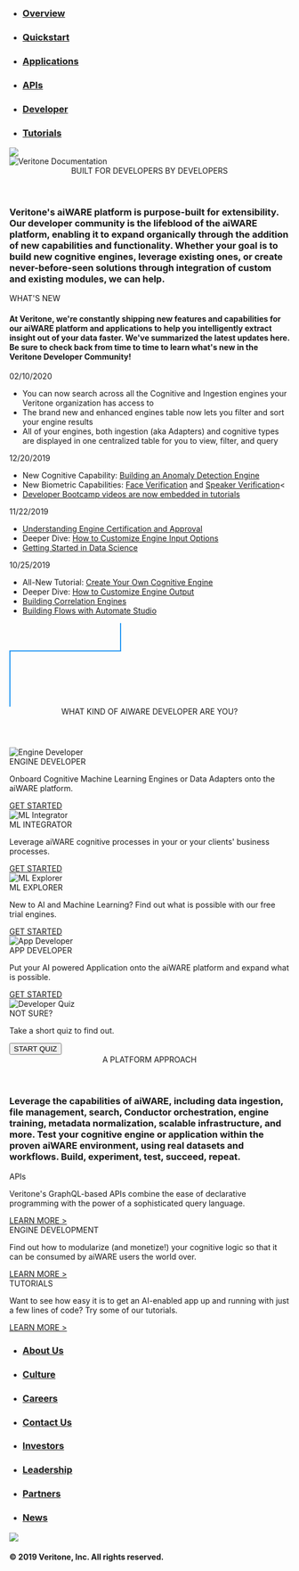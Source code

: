 <!-- markdownlint-disable no-inline-html -->

<div class="overview">
  <div class="action-bar">
    <div class="wrapper">
      <nav>
        <ul>
          <li><a href="/#/overview/"><h3>Overview</h3></a></li>
          <li><a href="/#/quickstart/"><h3>Quickstart</h3></a></li>
          <li><a href="/#/apps/"><h3>Applications</h3></a></li>
          <li><a href="/#/apis/"><h3>APIs</h3></a></li>
          <li><a href="/#/developer/"><h3>Developer</h3></a></li>
          <li><a href="/#/apis/tutorials/"><h3>Tutorials</h3></a></li>
        </ul>
      </nav>
    </div>
  </div>
  <div class="background">
    <img class="background-image" src="docs/_media/header.svg" />
  </div>
  <div class="wrapper">
    <img class="title-image" alt="Veritone Documentation" src="docs/_media/title.svg" />
    <section class="intro">
      <header class="header">BUILT FOR DEVELOPERS BY DEVELOPERS</header>
      <h3>Veritone's aiWARE platform is purpose-built for extensibility. Our developer community is the lifeblood of the aiWARE platform, enabling it to expand organically through the addition of new capabilities and functionality. Whether your goal is to build new cognitive engines, leverage existing ones, or create never-before-seen solutions through integration of custom and existing modules, we can help.</h3>
    </section>
    <div class="news-box">
      <div class="news-header">WHAT'S NEW</div>
      <div class="divider"></div>
      <h4 class="news-description">At Veritone, we're constantly shipping new features and capabilities for our aiWARE platform and applications to help you intelligently extract insight out of your data faster. We've summarized the latest updates here. Be sure to check back from time to time to learn what's new in the Veritone Developer Community!</h4>
      <div class="divider"></div>
      <div class="news-content">
        <div class="news-item">
                    <div class="news-item-header">02/10/2020</div>
            <ul>
              <li>You can now search across all the Cognitive and Ingestion engines your Veritone organization has access to</li>
              <li>The brand new and enhanced engines table now lets you filter and sort your engine results</li>
              <li>All of your engines, both ingestion (aka Adapters) and cognitive types are displayed in one centralized table for you to view, filter, and query
              </li>
            </ul>
          </div>
          <div class="news-item-header">12/20/2019</div>
          <ul>
            <li>New Cognitive Capability: <a href="https://docs.veritone.com/#/developer/engines/cognitive/text/anomaly-detection/">Building an Anomaly Detection Engine</a></li>
            <li>New Biometric Capabilities: <a href="https://docs.veritone.com/#/developer/engines/cognitive/biometrics/face-verification/">Face Verification</a> and <a href="https://docs.veritone.com/#/developer/engines/cognitive/biometrics/speaker-verification/">Speaker Verification</a><</li>
            <li><a href="https://docs.veritone.com/#/developer/engines/tutorial/customizing-engine-output">Developer Bootcamp videos are now embedded in tutorials</a></li>
          </ul>
          <div class="news-item-header">11/22/2019</div>
          <ul>
            <li><a href="https://docs.veritone.com/#/developer/engines/approval/">Understanding Engine Certification and Approval</a></li>
            <li>Deeper Dive: <a href="https://docs.veritone.com/#/developer/engines/tutorial/engine-custom-fields">How to Customize Engine Input Options</a></li>
            <li><a href="https://docs.veritone.com/#/developer/resources/">Getting Started in Data Science</a></li>
          </ul>
          <div class="news-item-header">10/25/2019</div>
          <ul>
            <li>All-New Tutorial: <a href="https://docs.veritone.com/#/developer/engines/tutorial/">Create Your Own Cognitive Engine</a></li>
            <li>Deeper Dive: <a href="https://docs.veritone.com/#/developer/engines/tutorial/customizing-engine-output">How to Customize Engine Output</a></li>
            <li><a href="https://docs.veritone.com/#/developer/engines/correlation/">Building Correlation Engines</a></li>
            <li><a href="https://docs.veritone.com/#/developer/flow/">Building Flows with Automate Studio</a></li>
          </ul>
        </div>
      </div>
    </div>
    <div class="divider-line">
      <svg><line x1="200" y1="0" x2="200" y2="50" style="stroke:#2196f3;stroke-width:2"/><line x1="0" y1="50" x2="201" y2="50" style="stroke:#2196f3;stroke-width:2"/><line x1="1" y1="50" x2="1" y2="250" style="stroke:#2196f3;stroke-width:2"/></svg>
    </div>
    <section>
      <header id="personas" class="header blue">WHAT KIND OF AIWARE DEVELOPER ARE YOU?</header>
      <div class="dev-box-container">
        <div>
          <div class="dev-box">
            <img class="dev-image" alt="Engine Developer" src="docs/_media/personas/engine-developer.svg" />
            <div class="dev-box-title blue">ENGINE DEVELOPER</div>
            <p>Onboard Cognitive Machine Learning Engines or Data Adapters onto the aiWARE platform.</p>
            <a href="/#/quickstart/engine-developer/" class="button">GET STARTED</a>
          </div>
          <div class="dev-box">
            <img class="dev-image" alt="ML Integrator" src="docs/_media/personas/ml-integrator.svg" />
            <div class="dev-box-title purple">ML INTEGRATOR</div>
              <p>Leverage aiWARE cognitive processes in your or your clients' business processes.</p>
              <a href="/#/quickstart/ml-integrator/" class="button">GET STARTED</a>
          </div>
        </div>
        <div>
          <div class="dev-box">
            <img class="dev-image" alt="ML Explorer" src="docs/_media/personas/ml-explorer.svg" />
            <div class="dev-box-title teal">ML EXPLORER</div>
            <p>New to AI and Machine Learning? Find out what is possible with our free trial engines.</p>
            <a href="/#/quickstart/ml-explorer/" class="button">GET STARTED</a>
          </div>
          <div class="dev-box">
            <img class="dev-image" alt="App Developer" src="docs/_media/personas/app-developer.svg" />
            <div class="dev-box-title magenta">APP DEVELOPER</div>
              <p>Put your AI powered Application onto the aiWARE platform and expand what is possible.</p>
              <a href="/#/quickstart/app-developer/" class="button">GET STARTED</a>
          </div>
        </div>
        <div class="quiz-box">
          <img class="dev-image" alt="Developer Quiz" src="docs/_media/personas/quiz.svg" />
          <div class="quiz-text">
            <div class="quiz-title">NOT SURE?</div>
            <p>Take a short quiz to find out.</p>
          </div>
          <button class="button start-quiz" class="button">START QUIZ</button>
        </div>
        <div class="quiz main" style="display: none;">
          <h2 class="quiz-question question-1">Are you interested in <span class="grey">Veritone's machine learning technology</span> or <span class="grey">selling your own</span>?</h2>
          <h2 class="quiz-question question-2">Would you like to <span class="grey">build something new</span> or <span class="grey">integrate your existing systems</span> with our technology?</h2>
          <h2 class="quiz-question question-3">Where would you like to deploy your solution? On <span class="grey">your infrastructure</span> or <span class="grey">Veritone's</span>?</h2>
          <div class="choice-container">
            <button class="button quiz-choice choice-1a">VERITONE TECH</button>
            <button class="button quiz-choice choice-1b">SELL MINE</button>
            <button class="button quiz-choice choice-2a">BUILD</button>
            <button class="button quiz-choice choice-2b">INTEGRATE</button>
            <button class="button quiz-choice choice-3a">MINE</button>
            <button class="button quiz-choice choice-3b">VERITONE'S</button>
          <div>
        </div>
        <div class="result" style="display:none;">
          <div class="result-content">
            <h2 class="result-persona">You're an <span class="persona-text"></span>!</h2>
            <img class="persona-image" alt="Persona Image" />
            <h3>
              Redirecting to the <span class="persona-text"></span> Quickstart <div class="loader"></div>
            </h3>
            <p class="redirect-text"><a class="quickstart-link">Click here</a> to be redirected immediately</p>
            <button class="button retake-quiz">RETAKE QUIZ</button>
          </div>
        </div>
      </div>
    </section>
  </div>
  <section class="platform">
    <div class="wrapper">
      <header class="header">A PLATFORM APPROACH</header>
      <h3>Leverage the capabilities of aiWARE, including data ingestion, file management, search, Conductor orchestration, engine training, metadata normalization, scalable infrastructure, and more. Test your cognitive engine or application within the proven aiWARE environment, using real datasets and workflows. Build, experiment, test, succeed, repeat.</h3>
      <div class="platform-container">
        <div class="platform-box">
          <div class="platform-box-title">APIs</div>
          <p>Veritone's GraphQL-based APIs combine the ease of declarative programming with the power of a sophisticated query language.</p>
          <a href="/#/apis/" class="button-text">LEARN MORE ></a>
        </div>
        <div class="platform-box">
          <div class="platform-box-title">ENGINE DEVELOPMENT</div>
          <p>Find out how to modularize (and monetize!) your cognitive logic so that it can be consumed by aiWARE users the world over.</p>
          <a href="/#/developer/engines/" class="button-text">LEARN MORE ></a>
        </div>
        <div class="platform-box">
          <div class="platform-box-title">TUTORIALS</div>
          <p>Want to see how easy it is to get an AI-enabled app up and running with just a few lines of code? Try some of our tutorials.</p>
          <a href="/#/developer/applications/app-tutorial/" class="button-text">LEARN MORE ></a>
        </div>
      </div>
    </div>
  </section>
  <section class="footer">
    <div class="wrapper">
      <nav>
        <ul>
          <li><a href="https://www.veritone.com/about/"><h3>About Us</h3></a></li>
          <li><a href="https://www.veritone.com/about/culture"><h3>Culture</h3></a></li>
          <li><a href="https://www.veritone.com/about/careers"><h3>Careers</h3></a></li>
          <li><a href="https://www.veritone.com/about/contact-us"><h3>Contact Us</h3></a></li>
          <li><a href="https://investors.veritone.com/"><h3>Investors</h3></a></li>
          <li><a href="https://www.veritone.com/about/#leadership"><h3>Leadership</h3></a></li>
          <li><a href="https://www.veritone.com/partners"><h3>Partners</h3></a></li>
          <li><a href="https://www.veritone.com/blog/category/news/"><h3>News</h3></a></li>
        </ul>
      </nav>
      <a href="https://veritone.com"><img class="logo-image" src="docs/_media/veritone-logo.svg" /></a>
      <h4>© 2019 Veritone, Inc. All rights reserved.</h4>
    </div>
  </section>
</div>
